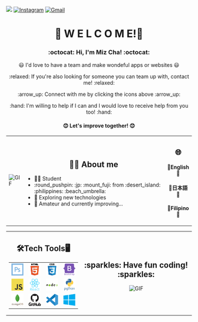 ![](https://komarev.com/ghpvc/?username=mizchibipotatochan&style=for-the-badge)
[<img src="https://raw.githubusercontent.com/simple-icons/simple-icons/develop/icons/instagram.svg" alt="Instagram" width="30"/>](https://www.instagram.com/mizchibipotatochan/)
[![Gmail](https://img.shields.io/badge/-mizchibipotatochan12@gmail.com-c14438?style=flat-square&logo=Gmail&logoColor=yellow)](https://mail.google.com)


<h1 align="center" class="greeting">👋 W E L C O M E!👋</h1>
<div align="center">
<h3> :octocat: Hi, I'm Miz Cha! :octocat:</h3>
<p> 😃 I'd love to have a team and make wondeful apps or websites 😃</p>
<p> :relaxed: If you're also looking for someone you can team up with, contact me! :relaxed:</p>
<p> :arrow_up: Connect with me by clicking the icons above :arrow_up:</p>
<p> :hand: I'm willing to help if I can and I would love to receive help from you too! :hand:</p>
<h4> 😊 Let's improve together! 😊 </h4>
</div>

<div align="center">
<table>
<tr>
<!--GIF -->
<td><img src="https://github.com/mizchibipotatochan/mizchibipotatochan/blob/master/mizchibipotatochanW%26ADev.gif" alt="GIF" width="250"></td>
<!-- About me -->
<td>
<h2 align="center"> 👩‍💻 About me </h2>
<ul>
<li>👩‍🎓 Student</li>
<li>:round_pushpin: :jp: :mount_fuji: from :desert_island: :philippines: :beach_umbrella: </li>
<li>🔭 Exploring new technologies</li>
<li>🌱 Amateur and currently improving...</li>
</ul>
</td>
<!-- Languages -->
<td>
<h2 align="center">🌐</h2>
<div align="center">
<h4>💖English💖</h4>
<h4>💖日本語💖</h4>
<h4>💖Filipino💖</h4>
<div>
</td>
</tr>
</table>

<div>
<table>
<tr>
<!-- Tech Tools -->
<td>
<table>
<!-- For Styling -->
<tr>
<h2 align="center">🛠️Tech Tools🖥️</h2>
<td><img src="https://raw.githubusercontent.com/devicons/devicon/master/icons/photoshop/photoshop-line.svg" alt="Adobe Photoshop" width="50"></td>
<td><img src="https://raw.githubusercontent.com/devicons/devicon/master/icons/html5/html5-original-wordmark.svg" alt="HTML5" width="50"></td>
<td><img src="https://raw.githubusercontent.com/devicons/devicon/master/icons/css3/css3-original-wordmark.svg" alt="CSS3" width="50"></td>
<td><img src="https://raw.githubusercontent.com/devicons/devicon/master/icons/bootstrap/bootstrap-plain-wordmark.svg" alt="Bootstrap" width="50"></td>
</tr>
<!-- Programming -->
<tr>
<td><img src="https://raw.githubusercontent.com/devicons/devicon/master/icons/javascript/javascript-original.svg" alt="Javascript" width="50"></td>
<td><img src="https://raw.githubusercontent.com/devicons/devicon/master/icons/react/react-original-wordmark.svg" alt="React JS" width="50"></td>
<td><img src="https://raw.githubusercontent.com/devicons/devicon/master/icons/nodejs/nodejs-original-wordmark.svg" alt="Node JS" width="50"></td>
<td><img src="https://raw.githubusercontent.com/devicons/devicon/master/icons/python/python-original-wordmark.svg" alt="Python" width="50"></td>
</tr>
<tr>
<!-- Workspace tools -->
<td><img src="https://raw.githubusercontent.com/devicons/devicon/master/icons/mongodb/mongodb-original-wordmark.svg" alt="MongoDB " width="50"></td>
<td><img src="https://raw.githubusercontent.com/devicons/devicon/master/icons/github/github-original-wordmark.svg" alt="GitHub" width="50"></td>
<td><img src="https://raw.githubusercontent.com/devicons/devicon/master/icons/vscode/vscode-original.svg" alt="visualStudio" width="50"></td>
<td><img src="https://raw.githubusercontent.com/devicons/devicon/master/icons/windows8/windows8-original.svg" alt="Windows" width="50"></td>
</tr>
</table>
</td>
<!-- GIF -->
<td>
<h2 align="center">:sparkles: Have fun coding! :sparkles:</h2>
<p align="center"><img src="https://github.com/mizchibipotatochan/mizchibipotatochan/blob/master/mizchibipotatochanDev.gif" alt="GIF" width="270"></p>
</td>
</tr>
</table>
</div>

</div>
